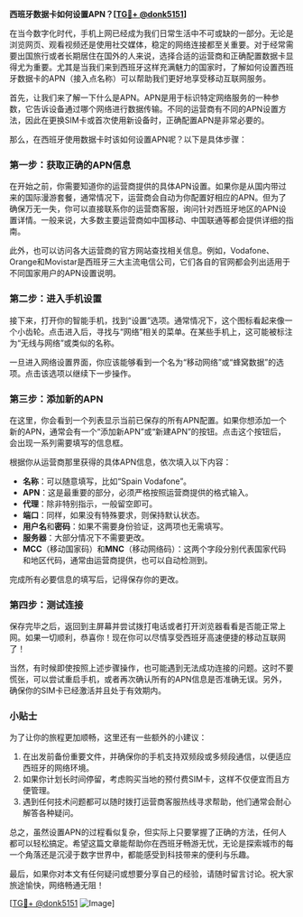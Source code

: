 **西班牙数据卡如何设置APN？[[TG💪+ @donk5151](https://t.me/s/donk5151)]**

在当今数字化时代，手机上网已经成为我们日常生活中不可或缺的一部分。无论是浏览网页、观看视频还是使用社交媒体，稳定的网络连接都至关重要。对于经常需要出国旅行或者长期居住在国外的人来说，选择合适的运营商和正确配置数据卡显得尤为重要。尤其是当我们来到西班牙这样充满魅力的国家时，了解如何设置西班牙数据卡的APN（接入点名称）可以帮助我们更好地享受移动互联网服务。

首先，让我们来了解一下什么是APN。APN是用于标识特定网络服务的一种参数，它告诉设备通过哪个网络进行数据传输。不同的运营商有不同的APN设置方法，因此在更换SIM卡或首次使用新设备时，正确配置APN是非常必要的。

那么，在西班牙使用数据卡时该如何设置APN呢？以下是具体步骤：

### **第一步：获取正确的APN信息**
在开始之前，你需要知道你的运营商提供的具体APN设置。如果你是从国内带过来的国际漫游套餐，通常情况下，运营商会自动为你配置好相应的APN。但为了确保万无一失，你可以直接联系你的运营商客服，询问针对西班牙地区的APN设置详情。一般来说，大多数主要运营商如中国移动、中国联通等都会提供详细的指南。

此外，也可以访问各大运营商的官方网站查找相关信息。例如，Vodafone、Orange和Movistar是西班牙三大主流电信公司，它们各自的官网都会列出适用于不同国家用户的APN设置说明。

### **第二步：进入手机设置**
接下来，打开你的智能手机，找到“设置”选项。通常情况下，这个图标看起来像一个小齿轮。点击进入后，寻找与“网络”相关的菜单。在某些手机上，这可能被标注为“无线与网络”或类似的名称。

一旦进入网络设置界面，你应该能够看到一个名为“移动网络”或“蜂窝数据”的选项。点击该选项以继续下一步操作。

### **第三步：添加新的APN**
在这里，你会看到一个列表显示当前已保存的所有APN配置。如果你想添加一个新的APN，通常会有一个“添加新APN”或“新建APN”的按钮。点击这个按钮后，会出现一系列需要填写的信息框。

根据你从运营商那里获得的具体APN信息，依次填入以下内容：
- **名称**：可以随意填写，比如“Spain Vodafone”。
- **APN**：这是最重要的部分，必须严格按照运营商提供的格式输入。
- **代理**：除非特别指示，一般留空即可。
- **端口**：同样，如果没有特殊要求，则保持默认状态。
- **用户名**和**密码**：如果不需要身份验证，这两项也无需填写。
- **服务器**：大部分情况下不需要更改。
- **MCC**（移动国家码）和**MNC**（移动网络码）：这两个字段分别代表国家代码和地区代码，通常由运营商提供，也可以自动检测到。

完成所有必要信息的填写后，记得保存你的更改。

### **第四步：测试连接**
保存完毕之后，返回到主屏幕并尝试拨打电话或者打开浏览器看看是否能正常上网。如果一切顺利，恭喜你！现在你可以尽情享受西班牙高速便捷的移动互联网了！

当然，有时候即使按照上述步骤操作，也可能遇到无法成功连接的问题。这时不要慌张，可以尝试重启手机，或者再次确认所有的APN信息是否准确无误。另外，确保你的SIM卡已经激活并且处于有效期内。

### **小贴士**
为了让你的旅程更加顺畅，这里还有一些额外的小建议：
1. 在出发前备份重要文件，并确保你的手机支持双频段或多频段通信，以便适应西班牙的网络环境。
2. 如果你计划长时间停留，考虑购买当地的预付费SIM卡，这样不仅便宜而且方便管理。
3. 遇到任何技术问题都可以随时拨打运营商客服热线寻求帮助，他们通常会耐心解答各种疑问。

总之，虽然设置APN的过程看似复杂，但实际上只要掌握了正确的方法，任何人都可以轻松搞定。希望这篇文章能帮助你在西班牙畅游无忧，无论是探索城市的每一个角落还是沉浸于数字世界中，都能感受到科技带来的便利与乐趣。

最后，如果你对本文有任何疑问或想要分享自己的经验，请随时留言讨论。祝大家旅途愉快，网络畅通无阻！

[[TG💪+ @donk5151](https://t.me/s/donk5151) ![Image](https://i.postimg.cc/rwNCRYN7/Snipaste-2025-04-30-17-27-05.png)]